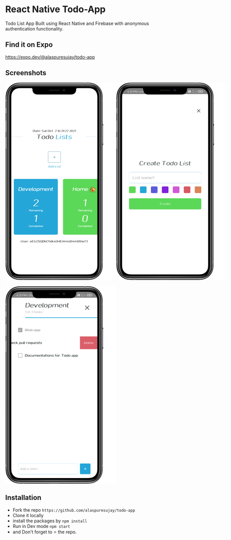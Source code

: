 # React Native Todo-App

Todo List App Built using React Native and Firebase with anonymous authentication functionality.

## Find it on Expo

https://expo.dev/@alaspuresujay/todo-app

## Screenshots

<p style="display:flex; margin-bottom:20px">
  <img src="https://raw.githubusercontent.com/alaspuresujay/todo-app/master/assets/home1.png" width="350" title="Home Page">
  <img src="https://raw.githubusercontent.com/alaspuresujay/todo-app/master/assets/add-todo.png" width="350" alt="Add Todo Page">
</p>
  <img src="https://raw.githubusercontent.com/alaspuresujay/todo-app/master/assets/todo-page.png" width="350" alt="Todo List Page">

## Installation

- Fork the repo `https://github.com/alaspuresujay/todo-app`
- Clone it locally
- install the packages by `npm install`
- Run in Dev mode `npm start`
- and Don't forget to :star: the repo.
